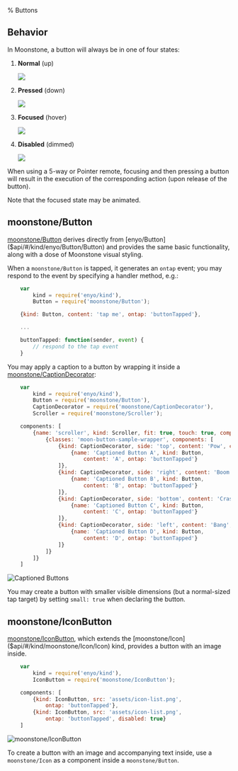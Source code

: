 % Buttons

## Behavior

In Moonstone, a button will always be in one of four states:

1. **Normal** (up)

    ![](../../assets/button-normal.png)  

2. **Pressed** (down)

    ![](../../assets/button-pressed.png)  
        
3. **Focused** (hover)

    ![](../../assets/button-focused.png)  

4. **Disabled** (dimmed)

    ![](../../assets/button-disabled.png)  

When using a 5-way or Pointer remote, focusing and then pressing a button will
result in the execution of the corresponding action (upon release of the
button).

Note that the focused state may be animated.

## moonstone/Button

[moonstone/Button]($api/#/kind/moonstone/Button/Button) derives directly from
[enyo/Button]($api/#/kind/enyo/Button/Button) and provides the same basic
functionality, along with a dose of Moonstone visual styling.

When a `moonstone/Button` is tapped, it generates an `ontap` event; you may respond
to the event by specifying a handler method, e.g.:

```javascript
    var
        kind = require('enyo/kind'),
        Button = require('moonstone/Button');

    {kind: Button, content: 'tap me', ontap: 'buttonTapped'},

    ...

    buttonTapped: function(sender, event) {
        // respond to the tap event
    }
```

You may apply a caption to a button by wrapping it inside a
[moonstone/CaptionDecorator]($api/#/kind/moonstone/CaptionDecorator/CaptionDecorator):

```javascript
    var
        kind = require('enyo/kind'),
        Button = require('moonstone/Button'),
        CaptionDecorator = require('moonstone/CaptionDecorator'),
        Scroller = require('moonstone/Scroller');

    components: [
        {name: 'scroller', kind: Scroller, fit: true, touch: true, components: [
            {classes: 'moon-button-sample-wrapper', components: [
                {kind: CaptionDecorator, side: 'top', content: 'Pow', components: [
                    {name: 'Captioned Button A', kind: Button,
                        content: 'A', ontap: 'buttonTapped'}
                ]},
                {kind: CaptionDecorator, side: 'right', content: 'Boom', components: [
                    {name: 'Captioned Button B', kind: Button,
                        content: 'B', ontap: 'buttonTapped'}
                ]},
                {kind: CaptionDecorator, side: 'bottom', content: 'Crash', components: [
                    {name: 'Captioned Button C', kind: Button,
                        content: 'C', ontap: 'buttonTapped'}
                ]},
                {kind: CaptionDecorator, side: 'left', content: 'Bang', components: [
                    {name: 'Captioned Button D', kind: Button,
                        content: 'D', ontap: 'buttonTapped'}
                ]}
            ]}
        ]}
    ]
```

![_Captioned Buttons_](../../assets/buttons-captioned.png)

You may create a button with smaller visible dimensions (but a normal-sized tap
target) by setting `small: true` when declaring the button.

## moonstone/IconButton

[moonstone/IconButton]($api/#/kind/moonstone/IconButton/IconButton), which
extends the [moonstone/Icon]($api/#/kind/moonstone/Icon/Icon) kind, provides a
button with an image inside.

```javascript
    var
        kind = require('enyo/kind'),
        IconButton = require('moonstone/IconButton');

    components: [
        {kind: IconButton, src: 'assets/icon-list.png',
            ontap: 'buttonTapped'},
        {kind: IconButton, src: 'assets/icon-list.png',
            ontap: 'buttonTapped', disabled: true}
    ]
```

![_moonstone/IconButton_](../../assets/icon-buttons.png)

To create a button with an image and accompanying text inside, use a
`moonstone/Icon` as a component inside a `moonstone/Button`.
